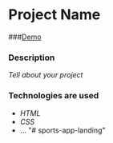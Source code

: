 # Project Name

###[Demo](http://localhost:63342/sports-app-landing/src/index.html?_ijt=9caj4au5qbr6srfolnpfjhfl6t)

### Description

*Tell about your project*

### Technologies are used

- *HTML*
- *CSS*
- ...
"# sports-app-landing" 
